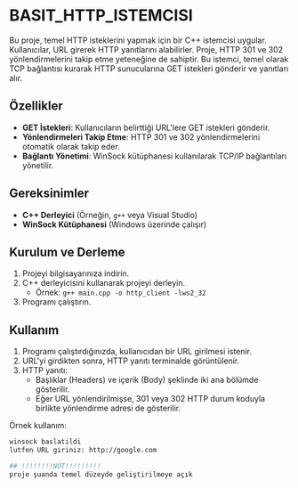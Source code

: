 # BASIT_HTTP_ISTEMCISI


Bu proje, temel HTTP isteklerini yapmak için bir C++ istemcisi uygular. Kullanıcılar, URL girerek HTTP yanıtlarını alabilirler. Proje, HTTP 301 ve 302 yönlendirmelerini takip etme yeteneğine de sahiptir. Bu istemci, temel olarak TCP bağlantısı kurarak HTTP sunucularına GET istekleri gönderir ve yanıtları alır.

## Özellikler
- **GET İstekleri**: Kullanıcıların belirttiği URL'lere GET istekleri gönderir.
- **Yönlendirmeleri Takip Etme**: HTTP 301 ve 302 yönlendirmelerini otomatik olarak takip eder.
- **Bağlantı Yönetimi**: WinSock kütüphanesi kullanılarak TCP/IP bağlantıları yönetilir.

## Gereksinimler
- **C++ Derleyici** (Örneğin, `g++` veya Visual Studio)
- **WinSock Kütüphanesi** (Windows üzerinde çalışır)

## Kurulum ve Derleme
1. Projeyi bilgisayarınıza indirin.
2. C++ derleyicisini kullanarak projeyi derleyin.
   - Örnek: `g++ main.cpp -o http_client -lws2_32`
3. Programı çalıştırın.

## Kullanım
1. Programı çalıştırdığınızda, kullanıcıdan bir URL girilmesi istenir.
2. URL'yi girdikten sonra, HTTP yanıtı terminalde görüntülenir.
3. HTTP yanıtı:
   - Başlıklar (Headers) ve içerik (Body) şeklinde iki ana bölümde gösterilir.
   - Eğer URL yönlendirilmişse, 301 veya 302 HTTP durum koduyla birlikte yönlendirme adresi de gösterilir.

Örnek kullanım:
```bash
winsock baslatildi
lutfen URL giriniz: http://google.com

## !!!!!!!!NOT!!!!!!!!!
proje şuanda temel düzeyde geliştirilmeye açık




